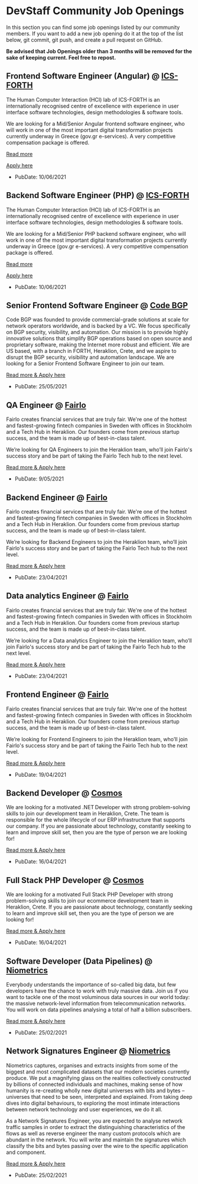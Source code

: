 # DevStaff Community Job Openings

In this section you can find some job openings listed by our community members. If you want to add a new job opening do it at the top of the list below, git commit, git push, and create a pull request on GitHub.

__Be advised that Job Openings older than 3 months will be removed for the sake of keeping current. Feel free to repost.__

## Frontend Software Engineer (Angular) @ [ICS-FORTH](https://www.ics.forth.gr/hci/about-hci)

The Human Computer Interaction (HCI) lab of ICS-FORTH is an internationally recognised centre of excellence with experience in user interface software technologies, design methodologies & software tools.

We are looking for a Mid/Senior Angular frontend software engineer, who will work in one of the most important digital transformation projects currently underway in Greece (gov.gr e-services). A very competitive compensation package is offered.

[Read more](https://jobs.ics.forth.gr/job_opportunities/1730_GR_ADA_ICS-1730_%CE%A0%CF%81%CE%BF%CE%BA%CE%B7%CC%81%CF%81%CF%85%CE%BE%CE%B7_%CE%B8%CE%B5%CC%81%CF%83%CE%B7%CF%82_%CE%9C%CE%B7%CF%87%CE%B1%CE%BD%CE%B9%CE%BA%CE%BF%CF%85%CC%81_%CE%9B%CE%BF%CE%B3%CE%B9%CF%83%CE%BC%CE%B9%CE%BA%CE%BF%CF%85%CC%81_%CE%A0%CE%91%CE%A100744-May2021-_Frontend_developer_9%CE%9C%CE%922469%CE%97%CE%9A%CE%A5-%CE%9A%CE%A4%CE%98.pdf)

[Apply here](https://jobs.ics.forth.gr/apply.php?l=e&possition_id=1730)

* PubDate: 10/06/2021


## Backend Software Engineer (PHP) @ [ICS-FORTH](https://www.ics.forth.gr/hci/about-hci)

The Human Computer Interaction (HCI) lab of ICS-FORTH is an internationally recognised centre of excellence with experience in user interface software technologies, design methodologies & software tools.

We are looking for a Mid/Senior PHP backend software engineer, who will work in one of the most important digital transformation projects currently underway in Greece (gov.gr e-services). A very competitive compensation package is offered.

[Read more](https://jobs.ics.forth.gr/job_opportunities/1731_GR_ADA_ICS-1731_%CE%A0%CF%81%CE%BF%CE%BA%CE%B7%CC%81%CF%81%CF%85%CE%BE%CE%B7_%CE%B8%CE%B5%CC%81%CF%83%CE%B7%CF%82_%CE%9C%CE%B7%CF%87%CE%B1%CE%BD%CE%B9%CE%BA%CE%BF%CF%85%CC%81_%CE%9B%CE%BF%CE%B3%CE%B9%CF%83%CE%BC%CE%B9%CE%BA%CE%BF%CF%85%CC%81_%CE%A0%CE%91%CE%A100744-May2021_-_Backend_developer_9%CE%A7%CE%98%CE%91469%CE%97%CE%9A%CE%A5-%CE%97%CE%92%CE%A3.pdf)

[Apply here](https://jobs.ics.forth.gr/apply.php?l=e&possition_id=1731)

* PubDate: 10/06/2021


## Senior Frontend Software Engineer @ [Code BGP](https://codebgp.com/)

Code BGP was founded to provide commercial-grade solutions at scale for network operators worldwide, and is backed by a VC. We focus specifically on BGP security, visibility, and automation. 
Our mission is to provide highly innovative solutions that simplify BGP operations based on open source and proprietary software, making the Internet more robust and efficient. 
We are US based, with a branch in FORTH, Heraklion, Crete, and we aspire to disrupt the BGP security, visibility and automation landscape.
We are looking for a Senior Frontend Software Engineer to join our team. 

[Read more & Apply here](https://apply.workable.com/codebgp/j/56C61ACB06/)

* PubDate: 25/05/2021


## QA Engineer @ [Fairlo](https://www.fairlo.se)

Fairlo creates financial services that are truly fair. We're one of the hottest and fastest-growing fintech companies in Sweden with offices in Stockholm and a Tech Hub in Heraklion. Our founders come from previous startup success, and the team is made up of best-in-class talent.  

We’re looking for QA Engineers to join the Heraklion team, who’ll join Fairlo's success story and be part of taking the Fairlo Tech hub to the next level.

[Read more & Apply here](https://bit.ly/3tsjD6M)

* PubDate: 9/05/2021

## Backend Engineer @ [Fairlo](https://www.fairlo.se)

Fairlo creates financial services that are truly fair. We're one of the hottest and fastest-growing fintech companies in Sweden with offices in Stockholm and a Tech Hub in Heraklion. Our founders come from previous startup success, and the team is made up of best-in-class talent.  

We’re looking for Backend Engineers to join the Heraklion team, who’ll join Fairlo's success story and be part of taking the Fairlo Tech hub to the next level.

[Read more & Apply here](https://bit.ly/32ItPfc)

* PubDate: 23/04/2021

## Data analytics Engineer @ [Fairlo](https://www.fairlo.se)

Fairlo creates financial services that are truly fair. We're one of the hottest and fastest-growing fintech companies in Sweden with offices in Stockholm and a Tech Hub in Heraklion. Our founders come from previous startup success, and the team is made up of best-in-class talent.  

We’re looking for a Data analytics Engineer to join the Heraklion team, who’ll join Fairlo's success story and be part of taking the Fairlo Tech hub to the next level.

[Read more & Apply here](https://bit.ly/3azoH1s)

* PubDate: 23/04/2021

## Frontend Engineer @ [Fairlo](https://www.fairlo.se)

Fairlo creates financial services that are truly fair. We're one of the hottest and fastest-growing fintech companies in Sweden with offices in Stockholm and a Tech Hub in Heraklion. Our founders come from previous startup success, and the team is made up of best-in-class talent.  

We’re looking for Frontend Engineers to join the Heraklion team, who’ll join Fairlo's success story and be part of taking the Fairlo Tech hub to the next level.

[Read more & Apply here](https://bit.ly/3sr9ohf)

* PubDate: 19/04/2021

## Backend Developer @ [Cosmos](https://www.cosmossport.gr)

We are looking for a motivated .NET Developer with strong problem-solving skills to join our development team in Heraklion, Crete. The team is responsible for the whole lifecycle of our ERP infrastructure that supports our company. If you are passionate about technology, constantly seeking to learn and improve skill set, then you are the type of person we are looking for!

[Read more & Apply here](https://apply.workable.com/cosmos-sport-s-dot-a/j/3FDE61366C/)

* PubDate: 16/04/2021

## Full Stack PHP Developer @ [Cosmos](https://www.cosmossport.gr)

We are looking for a motivated Full Stack PHP Developer with strong problem-solving skills to join our ecommerce development team in Heraklion, Crete. If you are passionate about technology, constantly seeking to learn and improve skill set, then you are the type of person we are looking for!

[Read more & Apply here](https://apply.workable.com/cosmos-sport-s-dot-a/j/3949D9B44B/)

* PubDate: 16/04/2021

## Software Developer (Data Pipelines) @ [Niometrics](https://www.niometrics.com)

Everybody understands the importance of so-called big data, but few developers have the chance to work with truly massive data. Join us if you want to tackle one of the most voluminous data sources in our world today: the massive network-level information from telecommunication networks. You will work on data pipelines analysing a total of half a billion subscribers.

[Read more & Apply here](https://www.niometrics.com/job/software-developer-data-pipelines-athens/)

* PubDate: 25/02/2021

## Network Signatures Engineer @ [Niometrics](https://www.niometrics.com)

Niometrics captures, organises and extracts insights from some of the biggest and most complicated datasets that our modern societies currently produce. We put a magnifying glass on the realities collectively constructed by billions of connected individuals and machines, making sense of how humanity is re-creating wholly new digital universes with bits and bytes – universes that need to be seen, interpreted and explained. From taking deep dives into digital behaviours, to exploring the most intimate interactions between network technology and user experiences, we do it all.

As a Network Signatures Engineer, you are expected to analyse network traffic samples in order to extract the distinguishing characteristics of the flows as well as reverse engineer the many custom protocols which are abundant in the network. You will write and maintain the signatures which classify the bits and bytes passing over the wire to the specific application and component.

[Read more & Apply here](https://www.niometrics.com/job/network-signatures-engineer-athens/)

* PubDate: 25/02/2021

